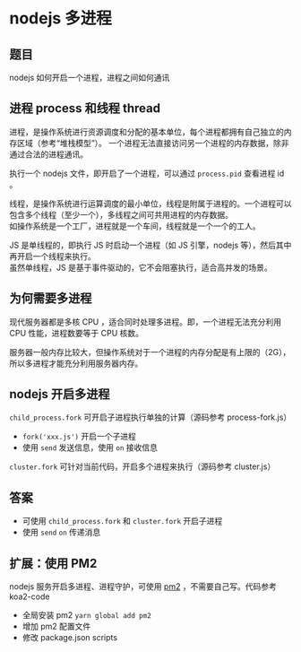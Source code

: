 # nodejs 多进程

## 题目

nodejs 如何开启一个进程，进程之间如何通讯

## 进程 process 和线程 thread

进程，是操作系统进行资源调度和分配的基本单位，每个进程都拥有自己独立的内存区域（参考“堆栈模型”）。
一个进程无法直接访问另一个进程的内存数据，除非通过合法的进程通讯。

执行一个 nodejs 文件，即开启了一个进程，可以通过 `process.pid` 查看进程 id 。

线程，是操作系统进行运算调度的最小单位，线程是附属于进程的。一个进程可以包含多个线程（至少一个），多线程之间可共用进程的内存数据。<br>
如操作系统是一个工厂，进程就是一个车间，线程就是一个一个的工人。

JS 是单线程的，即执行 JS 时启动一个进程（如 JS 引擎，nodejs 等），然后其中再开启一个线程来执行。<br>
虽然单线程，JS 是基于事件驱动的，它不会阻塞执行，适合高并发的场景。

## 为何需要多进程

现代服务器都是多核 CPU ，适合同时处理多进程。即，一个进程无法充分利用 CPU 性能，进程数要等于 CPU 核数。

服务器一般内存比较大，但操作系统对于一个进程的内存分配是有上限的（2G），所以多进程才能充分利用服务器内存。

## nodejs 开启多进程

`child_process.fork` 可开启子进程执行单独的计算（源码参考 process-fork.js）

- `fork('xxx.js')` 开启一个子进程
- 使用 `send` 发送信息，使用 `on` 接收信息

`cluster.fork` 可针对当前代码，开启多个进程来执行（源码参考 cluster.js）

## 答案

- 可使用 `child_process.fork` 和 `cluster.fork` 开启子进程
- 使用 `send` `on` 传递消息

## 扩展：使用 PM2

nodejs 服务开启多进程、进程守护，可使用 [pm2](https://www.npmjs.com/package/pm2) ，不需要自己写。代码参考 koa2-code

- 全局安装 pm2 `yarn global add pm2`
- 增加 pm2 配置文件
- 修改 package.json scripts
